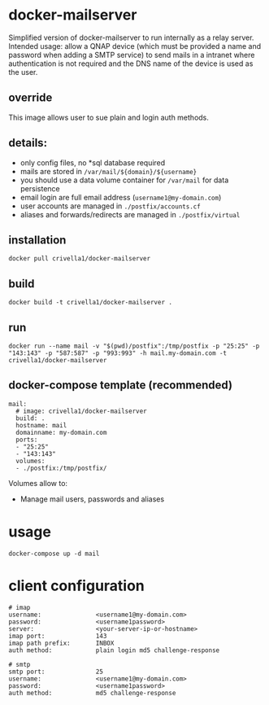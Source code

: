 # docker-mailserver

Simplified version of docker-mailserver to run internally as a relay server.
Intended usage: allow a QNAP device (which must be provided a name and password when adding a SMTP service) to send mails in a intranet where authentication is not required and the DNS name of the device is used as the user.

## override

This image allows user to sue plain and login auth methods.

## details:

- only config files, no *sql database required
- mails are stored in `/var/mail/${domain}/${username}`
- you should use a data volume container for `/var/mail` for data persistence
- email login are full email address (`username1@my-domain.com`)
- user accounts are managed in `./postfix/accounts.cf`
- aliases and forwards/redirects are managed in `./postfix/virtual`

## installation

    docker pull crivella1/docker-mailserver

## build

    docker build -t crivella1/docker-mailserver .

## run

    docker run --name mail -v "$(pwd)/postfix":/tmp/postfix -p "25:25" -p "143:143" -p "587:587" -p "993:993" -h mail.my-domain.com -t crivella1/docker-mailserver

## docker-compose template (recommended)

    mail:
      # image: crivella1/docker-mailserver
      build: .
      hostname: mail
      domainname: my-domain.com
      ports:
      - "25:25"
      - "143:143"
      volumes:
      - ./postfix:/tmp/postfix/

Volumes allow to:

- Manage mail users, passwords and aliases

# usage

    docker-compose up -d mail

# client configuration

    # imap
    username:               <username1@my-domain.com>
    password:               <username1password>
    server:                 <your-server-ip-or-hostname>
    imap port:              143
    imap path prefix:       INBOX
    auth method:            plain login md5 challenge-response

    # smtp
    smtp port:              25
    username:               <username1@my-domain.com>
    password:               <username1password>
    auth method:            md5 challenge-response

